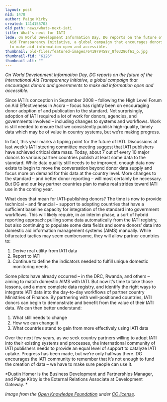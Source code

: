 ```yaml
---
layout: post
nid: 1478
author: Paige Kirby
created: 1414155703
old_path: news/whats-next-iati
title: What's next for IATI
lede: On World Development Information Day, DG reports on the future of the International
  Aid Transparency Initiative, a global campaign that encourages donors and governments
  to make aid information open and accessible.
thumbnail: old-files/featured-images/6419794587_8f03286f61_o.jpg
thumbnail-fid: "6126"
thumbnail-alt: ""
---
```


*On World Development Information Day, DG reports on the future of the International Aid Transparency Initiative, a global campaign that encourages donors and governments to make aid information open and accessible.*

Since IATI’s conception in September 2008 – following the High Level Forum on Aid Effectiveness in Accra – focus has rightly been on encouraging donor adoption of and publication to the standard. Not surprisingly, adoption of IATI required a lot of work for donors, agencies, and governments involved – including changes to systems and workflows. Work is still needed to ensure that we consistently publish high-quality, timely data which may be of value in country systems, but we’re making progress.

In fact, this year marks a tipping point for the future of IATI. Discussions at last week’s IATI steering committee meeting suggest that IATI publishers have achieved critical data mass. Today, about 7 out of every 10 major donors to various partner countries publish at least some data to the standard. While data quality still needs to be improved, enough data now exists to begin to move the conversation beyond donor data supply and focus more on demand for this data at the country level. More changes to the standard – and better donor reporting – will most certainly be necessary. But DG and our key partner countries plan to make real strides toward IATI use in the coming year.

What does that mean for IATI-publishing donors? The time is now to provide technical – and financial – support to adopting countries that have a sufficient baseline capacity for integration of the standard into government workflows. This will likely require, in an interim phase, a sort of hybrid reporting approach: pulling some data automatically from the IATI registry, but also continuing to populate some data fields and some donors’ data into domestic aid information management systems (AIMS) manually. While bifurcated tactics may seem cumbersome, they will allow partner countries to:

1. Derive real utility from IATI data
2. Report to IATI
3. Continue to define the indicators needed to fulfill unique domestic monitoring needs

Some pilots have already occurred – in the DRC, Rwanda, and others – aiming to match domestic AIMS with IATI. But now it’s time to take those lessons, and a more complete data registry, and identify the right ways to integrate IATI data into the day-to-day workflows of partner country Ministries of Finance. By partnering with well-positioned countries, IATI donors can begin to demonstrate and benefit from the value of their IATI data. We can then better understand:

1. What still needs to change
2. How we can change it
3. What countries stand to gain from more effectively using IATI data

Over the next few years, as we seek country partners willing to adopt IATI into their existing systems and processes, the international community of IATI publishers needs to provide an equal level of support to catalyze IATI uptake. Progress has been made, but we’re only halfway there. DG encourages the IATI community to remember that it’s not enough to fund the creation of data – we have to make sure people can use it.

*Dustin Homer is the Business Development and Partnerships Manager, and Paige Kirby is the External Relations Associate at Development Gateway. *

*Image from the [Open Knowledge Foundation](https://www.flickr.com/photos/okfn/6419794587/in/photolist-aMi8gz-bVSEZQ-8Z9pht-9Ei5gW-9gS9o6-dQXAYm-aywJ1i-h8Ysi2-eeejVG-gGWCfU-h8UDvw-bUY1mb-7V5bEy-dq9qxc-7V5c9A-7V1Xxp-8Hbxda-7V1XgT-7V5bSS-h8Q2Zj-h8QjH1-h8PNXB-h8PZGH-h8NAzp-9gSjVT-9Rk68o-dkYNt8-95fCEB-knv6Mk-knvL1T-knxkSQ-knxo1C-knv9nk-knxtpy-knvTax-knuYPc-knxqVq-knvKtR-knuVyV-knv3qk-knxp2A-knxoqA-knv254-knuYar-knw1Br-kqAVDp-kqAXei-kqDcAQ-knvVC8-knvPZK) under [CC license](https://creativecommons.org/licenses/by/2.0/).*
